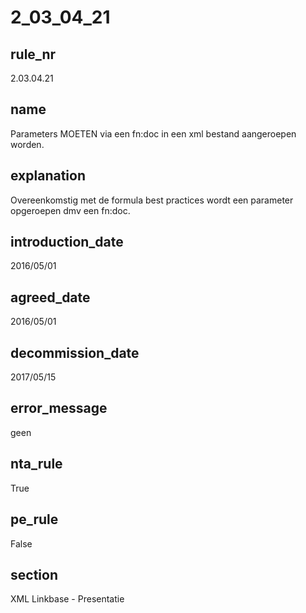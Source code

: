 # 2_03_04_21

## rule_nr
2.03.04.21

## name
Parameters MOETEN via een fn:doc in een xml bestand aangeroepen worden.

## explanation
Overeenkomstig met de formula best practices wordt een parameter opgeroepen dmv een fn:doc.

## introduction_date
2016/05/01

## agreed_date
2016/05/01

## decommission_date
2017/05/15

## error_message
geen

## nta_rule
True

## pe_rule
False

## section
XML Linkbase - Presentatie

